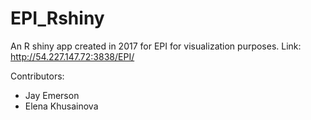 # EPI_Rshiny

An R shiny app created in 2017 for EPI for visualization purposes. Link: http://54.227.147.72:3838/EPI/

Contributors:
- Jay Emerson
- Elena Khusainova
